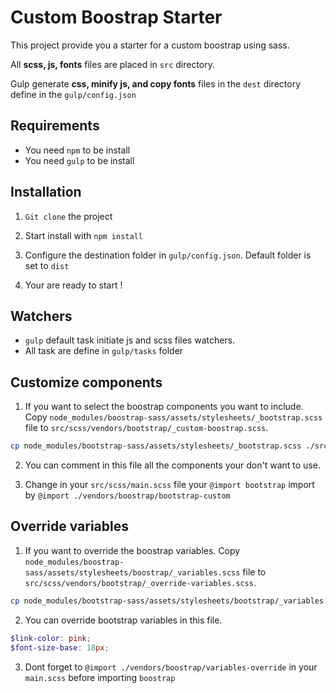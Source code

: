 # Custom Boostrap Starter

This project provide you a starter for a custom boostrap using sass.

All **scss, js, fonts** files are placed in `src` directory.   

Gulp generate **css, minify js, and copy fonts** files in the `dest` directory define in the `gulp/config.json`


## Requirements

- You need `npm` to be install
- You need `gulp` to be install


## Installation

1. `Git clone` the project

2. Start install with `npm install`

3. Configure the destination folder in `gulp/config.json`. Default folder is set to `dist`

4. Your are ready to start !

## Watchers

- `gulp` default task initiate js and scss files watchers.   
- All task are define in `gulp/tasks` folder

## Customize components

1. If you want to select the boostrap components you want to include. Copy `node_modules/boostrap-sass/assets/stylesheets/_bootstrap.scss` file to `src/scss/vendors/bootstrap/_custom-boostrap.scss`.  
```bash
cp node_modules/bootstrap-sass/assets/stylesheets/_bootstrap.scss ./src/scss/vendors/bootstrap/_bootstrap-custom.scss
```

2. You can comment in this file all the components your don't want to use.

3. Change in your `src/scss/main.scss` file your `@import bootstrap` import by `@import ./vendors/boostrap/bootstrap-custom`


## Override variables

1. If you want to override the boostrap variables.
Copy `node_modules/boostrap-sass/assets/stylesheets/boostrap/_variables.scss` file to `src/scss/vendors/bootstrap/_override-variables.scss`.  
```bash
cp node_modules/bootstrap-sass/assets/stylesheets/bootstrap/_variables.scss ./src/scss/vendors/bootstrap/_override-variables.scss
```

2. You can override bootstrap variables in this file.
```scss
$link-color: pink;
$font-size-base: 18px;
```

3. Dont forget to `@import ./vendors/boostrap/variables-override` in your `main.scss` before importing `boostrap`
